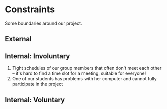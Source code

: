 # Constraints

Some boundaries around our project.

## External

<!--
  constraints coming from the outside that your team has no control over. these may include:
  - project deadlines
  - UI design or color schemes
  - technologies (sometimes a client will tell you what to use)
-->

## Internal: Involuntary
1. Tight schedules of our group members that often don't meet each other – it's hard to find a time slot for a meeting, suitable for everyone!
2. One of our students has problems with her computer and cannot fully participate in the project
<!--
  constraints that come from within your team, and you have no control over. they may include:
  - each of your individual skill levels
  - amount of time available to work on the project
-->

## Internal: Voluntary

<!--
  constraints that your team decided on to help scope the project. they may include:
  - coding style & conventions
  - the number of hours you want to spend working
  - only using the colors black and white
  - technologies (sometimes you can choose what to use)
-->
